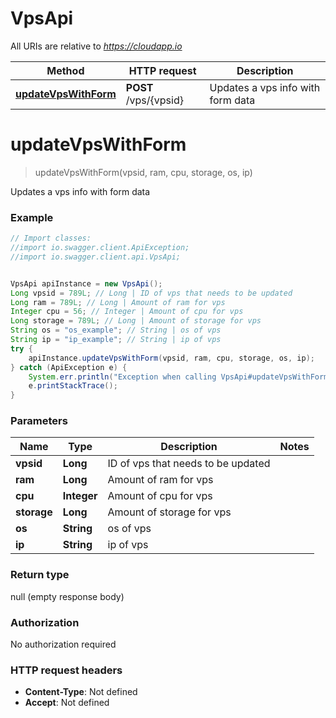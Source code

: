 # VpsApi

All URIs are relative to *https://cloudapp.io*

Method | HTTP request | Description
------------- | ------------- | -------------
[**updateVpsWithForm**](VpsApi.md#updateVpsWithForm) | **POST** /vps/{vpsid} | Updates a vps info with form data

<a name="updateVpsWithForm"></a>
# **updateVpsWithForm**
> updateVpsWithForm(vpsid, ram, cpu, storage, os, ip)

Updates a vps info with form data

### Example
```java
// Import classes:
//import io.swagger.client.ApiException;
//import io.swagger.client.api.VpsApi;


VpsApi apiInstance = new VpsApi();
Long vpsid = 789L; // Long | ID of vps that needs to be updated
Long ram = 789L; // Long | Amount of ram for vps
Integer cpu = 56; // Integer | Amount of cpu for vps
Long storage = 789L; // Long | Amount of storage for vps
String os = "os_example"; // String | os of vps
String ip = "ip_example"; // String | ip of vps
try {
    apiInstance.updateVpsWithForm(vpsid, ram, cpu, storage, os, ip);
} catch (ApiException e) {
    System.err.println("Exception when calling VpsApi#updateVpsWithForm");
    e.printStackTrace();
}
```

### Parameters

Name | Type | Description  | Notes
------------- | ------------- | ------------- | -------------
 **vpsid** | **Long**| ID of vps that needs to be updated |
 **ram** | **Long**| Amount of ram for vps |
 **cpu** | **Integer**| Amount of cpu for vps |
 **storage** | **Long**| Amount of storage for vps |
 **os** | **String**| os of vps |
 **ip** | **String**| ip of vps |

### Return type

null (empty response body)

### Authorization

No authorization required

### HTTP request headers

 - **Content-Type**: Not defined
 - **Accept**: Not defined

